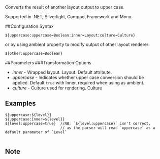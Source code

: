 Converts the result of another layout output to upper case. 

Supported in .NET, Silverlight, Compact Framework and Mono.

##Configuration Syntax
```
${uppercase:uppercase=Boolean:inner=Layout:culture=Culture}
```

or by using ambient property to modify output of other layout renderer:

```
${other:uppercase=Boolean}
```

##Parameters
###Transformation Options
* _inner_ - Wrapped layout. Layout.  Default attribute.
* _uppercase_ - Indicates whether upper case conversion should be applied. Default `true` with Inner, required when using as ambient.
* _culture_ - Culture used for rendering. Culture

## Examples

```
${uppercase:${level}}
${uppercase:Inner=${level}}
${level:uppercase=true}  //NB: `${level:uppercase}` isn't correct, 
                         // as the parser will read `uppercase` as a default parameter of `Level` 


```

## Note
